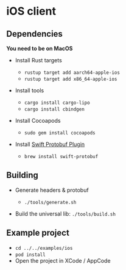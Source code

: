 # iOS client

## Dependencies

**You need to be on MacOS**

* Install Rust targets
    * `rustup target add aarch64-apple-ios`
    * `rustup target add x86_64-apple-ios`
    
* Install tools
    * `cargo install cargo-lipo`
    * `cargo install cbindgen`

* Install Cocoapods
    * `sudo gem install cocoapods`

* Install [Swift Protobuf Plugin](https://github.com/apple/swift-protobuf/)
    * `brew install swift-protobuf`

## Building

* Generate headers & protobuf
    * `./tools/generate.sh`

* Build the universal lib: `./tools/build.sh`

## Example project

* `cd ../../examples/ios`
* `pod install`
* Open the project in XCode / AppCode
